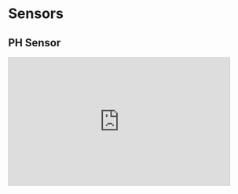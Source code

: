 # Sensors
## PH Sensor
<p align="left">
<iframe width="450" height="260" style="border: 1px solid #cccccc;" src="https://thingspeak.com/channels/1662352/charts/1?bgcolor=%23ffffff&color=%23d62020&dynamic=true&results=60&type=line&update=15"></iframe>
<p>
